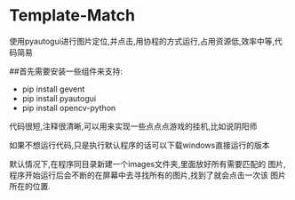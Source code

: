 # Template-Match
使用pyautogui进行图片定位,并点击,用协程的方式运行,占用资源低,效率中等,代码简易


##首先需要安装一些组件来支持:

* pip install gevent 
* pip install pyautogui 
* pip install opencv-python 

代码很短,注释很清晰,可以用来实现一些点点点游戏的挂机,比如说阴阳师

如果不想运行代码,只是执行默认程序的话可以下载windows直接运行的版本

默认情况下,在程序同目录新建一个images文件夹,里面放好所有需要匹配的
图片,程序开始运行后会不断的在屏幕中去寻找所有的图片,找到了就会点击一次该
图片所在的位置.
